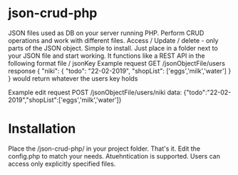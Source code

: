 # json-crud-php
JSON files used as DB on your server running PHP. Perform CRUD operations and work with different files. Access / Update / delete - only parts of the JSON object. Simple to install. Just place in a folder next to your JSON file and start working. 
It functions like a REST API in the following format file / jsonKey
Example request
GET /jsonObjectFile/users
response
{
"niki":
  { 
    "todo":  "22-02-2019",
    "shopList": ['eggs','milk','water']
  }
}
would return whatever the users key holds

Example edit request
  POST /jsonObjectFile/users/niki
  data: {"todo":"22-02-2019","shopList":['eggs','milk','water']}



# Installation
Place the /json-crud-php/ in your project folder.  That's it.  Edit the config.php to match your needs. 
Atuehntication is supported. Users can access only explicitly specified files. 
